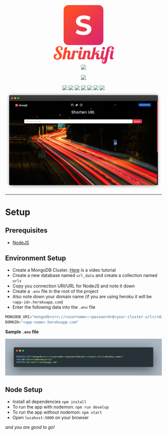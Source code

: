 <div align="center">
<img src="./readme-assets/icon.png" >
<br>
<img src="./readme-assets/text.png" >
<br>
<img src="https://img.shields.io/static/v1?label=LATEST&message=v1.0&color=DD2470&style=for-the-badge">

<a href="https://shrinkifi.herokuapp.com"><img src="https://img.shields.io/static/v1?label=WEBSITE&message=https://shrinkify.herokuapp.com&color=DD2470&style=for-the-badge"></a >

<a href="https://heroku.com/deploy?template=https://github.com/krishaayjois21/shrinkifi/">
<img src="https://img.shields.io/badge/%E2%86%91_Deploy_to-Heroku-7056bf.svg?style=for-the-badge"></a>
<a href="https://github.com/krishaayjois21/shrinkifi/blob/main/LICENSE"><img src="https://img.shields.io/static/v1?label=LICENSE&message=APACHE&color=E64B40&style=for-the-badge"></a>
<a href="https://github.com/krishaayjois21/shrinkifi/network/members">
<img src="https://img.shields.io/github/forks/krishaayjois21/shrinkifi?logo=github&style=for-the-badge"></a>
<a href="https://github.com/krishaayjois21/shrinkifi/stargazers"><img src="https://img.shields.io/github/stars/krishaayjois21/shrinkifi?logo=github&style=for-the-badge"></a>
<a href="https://github.com/krishaayjois21/shrinkifi/issues"><img src="https://img.shields.io/github/issues/krishaayjois21/shrinkifi?logo=github&style=for-the-badge"></a>
<a href="https://github.com/krishaayjois21/shrinkifi/pulls"><img src="https://img.shields.io/github/issues-pr/krishaayjois21/shrinkifi?logo=github&style=for-the-badge"></a>
<a href="https://commerce.coinbase.com/checkout/918cf135-6f12-4901-a528-c01dfa3d8163"><img src="https://img.shields.io/static/v1?label=DONATE&message=WITH CRYPTO&color=0A58B8&style=for-the-badge"></a>
<br>
<a href="https://shrinkifi.herokuapp.com"><img src="./readme-assets/website_dark.png"></a>
</div>
<hr>

# Setup

## Prerequisites
- [NodeJS](https://nodejs.org/en/)

## Environment Setup
- Create a MongoDB Cluster. [Here](https://www.youtube.com/watch?v=rPqRyYJmx2g) is a video tutorial
- Create a new database named `url_data` and create a collection named `urls`
- Copy you connection URI/URL for NodeJS and note it down
- Create a `.env` file in the root of the project
- Also note down your domain name (if you are using heroku it will be `<app-id>.herokuapp.com`)
- Enter the following data into the `.env` file
```d
MONGODB_URI="mongodb+srv://<username>:<password>@<your-cluster-url>/<databse_name>?retryWrites=true&w=majority"
DOMAIN="<app-name>.herokuapp.com"
```

**Sample `.env` file**

<img src="./readme-assets/env-example.png">

## Node Setup
- Install all dependencies `npm install`
- To run the app with nodemon: `npm run develop`
- To run the app without nodemon: `npm start`
- Open `locahost:5000` on your browser
 
*and you are good to go!*

